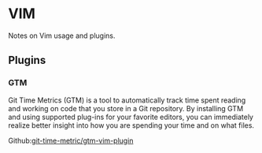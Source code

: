 VIM
===

Notes on Vim usage and plugins.

Plugins
-------

### GTM

Git Time Metrics (GTM) is a tool to automatically track time spent reading and working on code that you store in a Git repository. By installing GTM and using supported plug-ins for your favorite editors, you can immediately realize better insight into how you are spending your time and on what files.

Github:[git-time-metric/gtm-vim-plugin](https://github.com/git-time-metric/gtm-vim-plugin)

